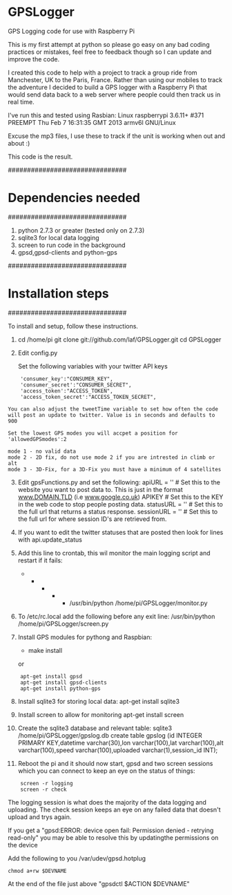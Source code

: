 GPSLogger
=========

GPS Logging code for use with Raspberry Pi

This is my first attempt at python so please go easy on any bad coding practices or mistakes, feel free to feedback though so I can update and improve the code.

I created this code to help with a project to track a group ride from Manchester, UK to the Paris, France.
Rather than using our mobiles to track the adventure I decided to build a GPS logger with a Raspberry Pi that would send data back to a web server where people could then track us in real time.

I've run this and tested using Rasbian:
Linux raspberrypi 3.6.11+ #371 PREEMPT Thu Feb 7 16:31:35 GMT 2013 armv6l GNU/Linux

Excuse the mp3 files, I use these to track if the unit is working when out and about :)

This code is the result.

###############################
# Dependencies needed         #
###############################

1. python 2.7.3 or greater (tested only on 2.7.3)
2. sqlite3 for local data logging
3. screen to run code in the background
4. gpsd,gpsd-clients and python-gps

###############################
# Installation steps          #
###############################

To install and setup, follow these instructions.

1.  cd /home/pi
    git clone git://github.com/laf/GPSLogger.git
    cd GPSLogger

2. Edit config.py

	Set the following variables with your twitter API keys
```
	'consumer_key':"CONSUMER_KEY",
	'consumer_secret':"CONSUMER_SECRET",
	'access_token':"ACCESS_TOKEN",
	'access_token_secret':"ACCESS_TOKEN_SECRET",
```

    You can also adjust the tweetTime variable to set how often the code will post an update to twitter. Value is in seconds and defaults to 900

	Set the lowest GPS modes you will accpet a position for
	'allowedGPSmodes':2

	mode 1 - no valid data
	mode 2 - 2D fix, do not use mode 2 if you are intrested in climb or alt
	mode 3 - 3D-Fix, for a 3D-Fix you must have a minimum of 4 satellites

3. Edit gpsFunctions.py and set the following:
    apiURL = '' # Set this to the website you want to post data to. This is just in the format  www.DOMAIN.TLD (i.e www.google.co.uk)
    APIKEY # Set this to the KEY in the web code to stop people posting data.
    statusURL = '' # Set this to the full url that returns a status response.
    sessionURL = '' # Set this to the full url for where session ID's are retrieved from.
    

4. If you want to edit the twitter statuses that are posted then look for lines with api.update_status

5. Add this line to crontab, this wil monitor the main logging script and restart if it fails:
    * * * * * /usr/bin/python /home/pi/GPSLogger/monitor.py

6. To /etc/rc.local add the following before any exit line:
    /usr/bin/python /home/pi/GPSLogger/screen.py

7. Install GPS modules for pythong and Raspbian:

	* make install

	or
```
	apt-get install gpsd
	apt-get install gpsd-clients
	apt-get install python-gps
```

8. Install sqlite3 for storing local data:
    apt-get install sqlite3

9. Install screen to allow for monitoring
	apt-get install screen

10. Create the sqlite3 database and relevant table:
    sqlite3 /home/pi/GPSLogger/gpslog.db
    create table gpslog (id INTEGER PRIMARY KEY,datetime varchar(30),lon varchar(100),lat varchar(100),alt varchar(100),speed varchar(100),uploaded varchar(1),session_id INT);

11. Reboot the pi and it should now start, gpsd and two screen sessions which you can connect to keep an eye on the status of things:
```
    screen -r logging
    screen -r check
```

The logging session is what does the majority of the data logging and uploading. The check session keeps an eye on any failed data that doesn't upload and trys again.

If you get a "gpsd:ERROR: device open fail: Permission denied - retrying read-only" you may be able to resolve this by updatingthe permissions on the device

Add the following to you /var/udev/gpsd.hotplug
```
chmod a+rw $DEVNAME
```
At the end of the file just above "gpsdctl $ACTION $DEVNAME"
